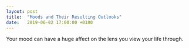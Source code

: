 ```yaml
---
layout: post
title:  "Moods and Their Resulting Outlooks"
date:   2019-06-02 17:00:00 +0100
---
```


Your mood can have a huge affect on the lens you view your life through.
